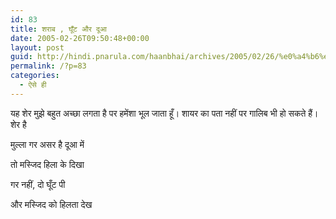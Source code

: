 ```yaml
---
id: 83
title: शराब , घूँट और दूआ
date: 2005-02-26T09:50:48+00:00
layout: post
guid: http://hindi.pnarula.com/haanbhai/archives/2005/02/26/%e0%a4%b6%e0%a4%b0%e0%a4%be%e0%a4%ac-%e0%a4%98%e0%a5%82%e0%a4%81%e0%a4%9f-%e0%a4%94%e0%a4%b0-%e0%a4%a6%e0%a5%82%e0%a4%86/
permalink: /?p=83
categories:
  - ऐसे ही
---
```

यह शेर मुझे बहुत अच्छा लगता है पर हमेंशा भूल जाता हूँ। शायर का पता नहीं पर गालिब भी हो सकते हैं। शेर है

मुल्ला गर असर है दूआ में
  
तो मस्जिद हिला के दिखा
  
गर नहीं, दो घूँट पी
  
और मस्जिद को हिलता देख
